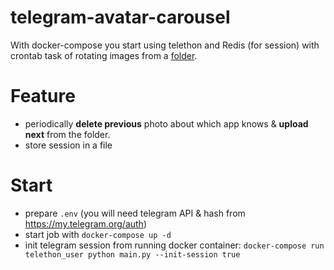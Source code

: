 # telegram-avatar-carousel

With docker-compose you start using telethon and Redis (for session) with crontab task of rotating images 
from a [folder](telethon_user/src/data_avatars).

# Feature
- periodically **delete previous** photo about which app knows & **upload next** from the folder.
- store session in a file

# Start
- prepare `.env` (you will need telegram API & hash from https://my.telegram.org/auth)
- start job with `docker-compose up -d`
- init telegram session from running docker container: 
`docker-compose run telethon_user python main.py --init-session true`
